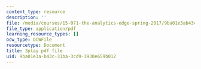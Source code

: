 ```yaml
---
content_type: resource
description: ''
file: /media/courses/15-071-the-analytics-edge-spring-2017/9ba01e3ab43c31ba3cd93930e659b012_xPneVSOZERk.pdf
file_type: application/pdf
learning_resource_types: []
ocw_type: OCWFile
resourcetype: Document
title: 3play pdf file
uid: 9ba01e3a-b43c-31ba-3cd9-3930e659b012
---
```

